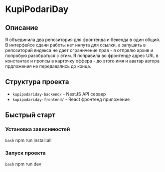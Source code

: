 # KupiPodariDay

## Описание
Я объединила два репозитория для фронтенда и бекенда в один общий.
В интерфейсе сдачи работы нет инпута для ссылки, а запушить в репозиторий яндекса не дает ограничение прав - я отпрвлю архив и попробую разобраться с этим.
Я поправила во фронтенде адрес URL в константах и пропсы в карточку оффера - до этого имя и аватар автора прдложения не передавались до конца.

## Структура проекта
- `kupipodariday-backend/` - NestJS API сервер
- `kupipodariday-frontend/` - React фронтенд приложение

## Быстрый старт

### Установка зависимостей
```bash```
npm run install:all

### Запуск проекта
```bash```
npm run dev
